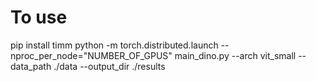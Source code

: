 # To use
pip install timm
python -m torch.distributed.launch --nproc_per_node="NUMBER_OF_GPUS" main_dino.py --arch vit_small --data_path ./data --output_dir ./results
